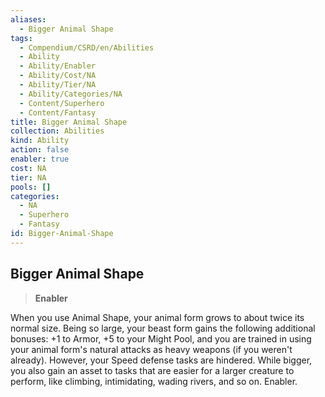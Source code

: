 ```yaml
---
aliases:
  - Bigger Animal Shape
tags:
  - Compendium/CSRD/en/Abilities
  - Ability
  - Ability/Enabler
  - Ability/Cost/NA
  - Ability/Tier/NA
  - Ability/Categories/NA
  - Content/Superhero
  - Content/Fantasy
title: Bigger Animal Shape
collection: Abilities
kind: Ability
action: false
enabler: true
cost: NA
tier: NA
pools: []
categories:
  - NA
  - Superhero
  - Fantasy
id: Bigger-Animal-Shape
---
```

## Bigger Animal Shape    
>**Enabler**  
    
When you use Animal Shape, your animal form grows to about twice its normal size. Being so large, your beast form gains the following additional bonuses: +1 to Armor, +5 to your Might Pool, and you are trained in using your animal form's natural attacks as heavy weapons (if you weren't already). However, your Speed defense tasks are hindered. While bigger, you also gain an asset to tasks that are easier for a larger creature to perform, like climbing, intimidating, wading rivers, and so on. Enabler.

